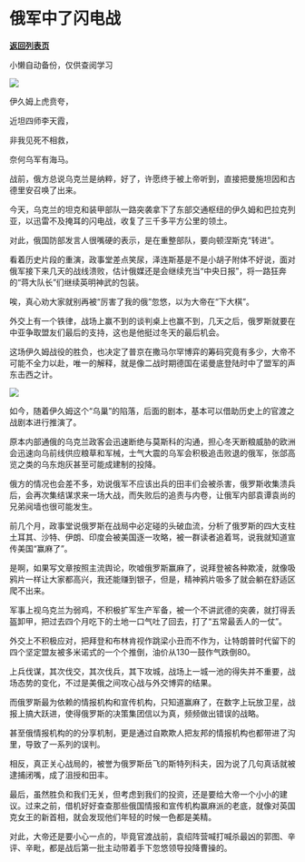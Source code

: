 # 俄军中了闪电战

[**返回列表页**](/gzh/政事堂2019)

小懒自动备份，仅供查阅学习

![](https://mmbiz.qpic.cn/mmbiz_png/rxhS23yu8cM2jvJj3L6yBKPgalspuRaQLxicPgJJdibTfibQJlxOvaXRKiaP06B5lvHqj1nrKpXBgeqvmpHBYGfesQ/640?wx_fmt=png)  

伊久姆上虎贲夸，  

近坦四师李天霞，

非我见死不相救，

奈何乌军有海马。

战前，俄方总说乌克兰是纳粹，好了，许愿终于被上帝听到，直接把曼施坦因和古德里安召唤了出来。

今天，乌克兰的坦克和装甲部队一路突袭拿下了东部交通枢纽的伊久姆和巴拉克列亚，以迅雷不及掩耳的闪电战，收复了三千多平方公里的领土。

对此，俄国防部发言人很嘴硬的表示，是在重整部队，要向顿涅斯克“转进”。

看着历史片段的重演，政事堂差点笑尿，泽连斯基是不是小胡子附体不好说，面对俄军接下来几天的战线溃败，估计俄媒还是会继续充当“中央日报”，将一路狂奔的“蒋大队长”们继续英明神武的包装。

唉，真心劝大家就别再被“厉害了我的俄”忽悠，以为大帝在“下大棋”。

外交上有一个铁律，战场上赢不到的谈判桌上也赢不到，几天之后，俄罗斯就要在中亚争取盟友们最后的支持，这也是他挺过冬天的最后机会。

这场伊久姆战役的胜负，也决定了普京在撒马尔罕博弈的筹码究竟有多少，大帝不可能不全力以赴，唯一的解释，就是像二战时期德国在诺曼底登陆时中了盟军的声东击西之计。

![](https://mmbiz.qpic.cn/mmbiz_jpg/rxhS23yu8cM2jvJj3L6yBKPgalspuRaQeqVt1XaruRbjFKmeD0Z4Bf0varfJQn0AcMK6K5RgG9xcO9dQgpgh2g/640?wx_fmt=jpeg)

如今，随着伊久姆这个“乌巢”的陷落，后面的剧本，基本可以借助历史上的官渡之战剧本进行推演了。

原本内部通俄的乌克兰政客会迅速断绝与莫斯科的沟通，担心冬天断粮威胁的欧洲会迅速向乌前线供应粮草和军械，士气大震的乌军会积极追击败退的俄军，张郃高览之类的乌东炮灰甚至可能成建制的投降。

俄方的情况也会差不多，劝说俄军不应该出兵的田丰们会被杀害，俄罗斯收集溃兵后，会再次集结谋求来一场大战，而失败后的追责与内卷，让俄军内部袁谭袁尚的兄弟阋墙也很可能发生。

前几个月，政事堂说俄罗斯在战局中必定碰的头破血流，分析了俄罗斯的四大支柱土耳其、沙特、伊朗、印度会被美国逐一攻略，被一群读者追着骂，说我就知道宣传美国“赢麻了”。

是啊，如果写文章按照主流舆论，吹嘘俄罗斯赢麻了，说拜登被各种欺凌，就像吸鸦片一样让大家都高兴，我还能赚到银子，但是，精神鸦片吸多了就会躺在舒适区爬不出来。

军事上视乌克兰为弱鸡，不积极扩军生产军备，被一个不讲武德的突袭，就打得丢盔卸甲，把过去四个月吃下的土地一口气吐了回去，打了“五常最丢人的一仗”。

外交上不积极应对，把拜登和布林肯视作跳梁小丑而不作为，让特朗普时代留下的四个坚定盟友被多米诺式的一个个推倒，油价从130一鼓作气跌倒80。

上兵伐谋，其次伐交，其次伐兵，其下攻城，战场上一城一池的得失并不重要，战场态势的变化，不过是美俄之间攻心战与外交博弈的结果。

而俄罗斯最为依赖的情报机构和宣传机构，只知道赢麻了，在数字上玩放卫星，战报上搞大跃进，使得俄罗斯的决策集团信以为真，频频做出错误的战略。

甚至俄情报机构的的分享机制，更是通过自欺欺人把友邦的情报机构也都带进了沟里，导致了一系列的误判。

相反，真正关心战局的，被誉为俄罗斯岳飞的斯特列科夫，因为说了几句真话就被逮捕闭嘴，成了沮授和田丰。

最后，虽然胜负和我们无关，但考虑到我们的投资，还是要给大帝一个小小的建议。过来之前，借机好好查查那些俄国情报和宣传机构赢麻派的老底，就像对英国克女王的新首相，就会发现他们年轻的时候一色都是美精。  

对此，大帝还是要小心一点的，毕竟官渡战前，袁绍阵营喊打喊杀最凶的郭图、辛评、辛毗，都是战后第一批主动带着手下忽悠领导投降曹操的。

